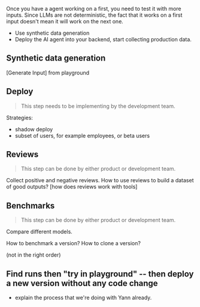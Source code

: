 Once you have a agent working on a first, you need to test it with more inputs. Since LLMs are not deterministic, the fact that it works on a first input doesn't mean it will work on the next one. 

- Use synthetic data generation
- Deploy the AI agent into your backend, start collecting production data.

## Synthetic data generation
[Generate Input] from playground

## Deploy
> This step needs to be implementing by the development team.

Strategies:
- shadow deploy
- subset of users, for example employees, or beta users

## Reviews
> This step can be done by either product or development team.

Collect positive and negative reviews.
How to use reviews to build a dataset of good outputs?
[how does reviews work with tools]

## Benchmarks
> This step can be done by either product or development team.

Compare different models.

How to benchmark a version?
How to clone a version?

(not in the right order)
## Find runs then "try in playground" -- then deploy a new version without any code change

- explain the process that we're doing with Yann already.